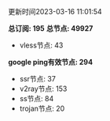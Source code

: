 更新时间2023-03-16 11:01:54

**总订阅: 195**
**总节点: 49927**
- vless节点: 43

**google ping有效节点: 294**
- ssr节点: 37
- v2ray节点: 153
- ss节点: 84
- trojan节点: 20
